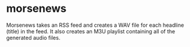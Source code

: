 # morsenews

Morsenews takes an RSS feed and creates a WAV file for each headline (title) in the feed. It also creates an M3U playlist containing all of the generated audio files.
